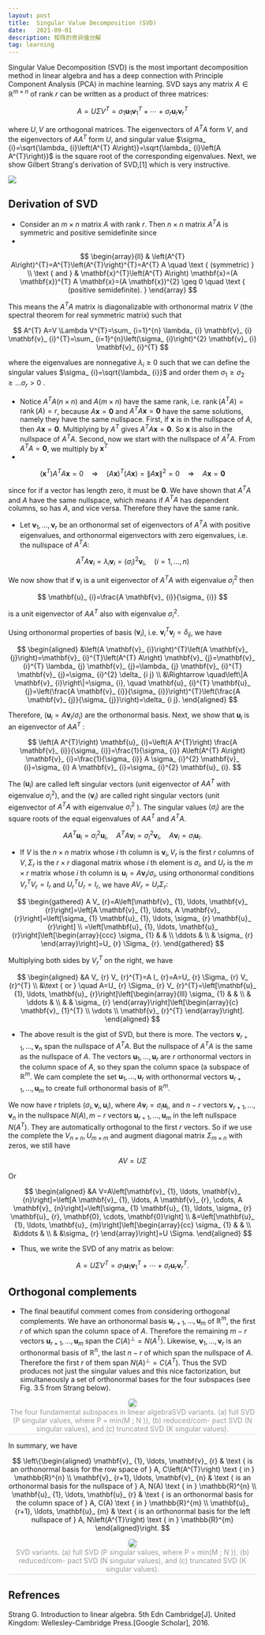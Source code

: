 ```yaml
---
layout: post
title:  Singular Value Decomposition (SVD)
date:   2021-09-01 
description: 矩阵的奇异值分解
tag: learning
---
```


Singular Value Decomposition (SVD) is the most important decomposition method in linear algebra and has a deep connection with Principle Component Analysis (PCA) in machine learning. SVD says any matrix $A \in \mathbb{R}^{m \times n}$ of rank $r$ can be written as a product of three matrices:

$$
A=U \Sigma V^{T}=\sigma_ {1} \mathbf{u}_ {1} \mathbf{v}_ {1}^{T}+\cdots+\sigma_ {r} \mathbf{u}_ {r} \mathbf{v}_ {r}^{T}
$$

where $U, V$ are orthogonal matrices. The eigenvectors of $A^{T} A$ form $V$, and the eigenvectors of $A A^{T}$ form $U$, and singular value $\sigma_ {i}=\sqrt{\lambda_ {i}\left(A^{T} A\right)}=\sqrt{\lambda_ {i}\left(A A^{T}\right)}$ is the square root of the corresponding eigenvalues. Next, we show Gilbert Strang's derivation of $\mathrm{SVD}$,[1] which is very instructive.

<img src="https://suifeng2020.github.io/images/posts/SVD/SVD_1.jpg"/>

## Derivation of SVD

- Consider an $m \times n$ matrix $A$ with rank $r$. Then $n \times n$ matrix $A^{T} A$ is symmetric and positive semidefinite since
- 
$$
\begin{array}{ll} 
& \left(A^{T} A\right)^{T}=A^{T}\left(A^{T}\right)^{T}=A^{T} A \quad \text { (symmetric) } \\
\text { and } & \mathbf{x}^{T}\left(A^{T} A\right) \mathbf{x}=(A \mathbf{x})^{T} A \mathbf{x}=(A \mathbf{x})^{2} \geq 0 \quad \text { (positive semidefinite). }
\end{array}
$$

This means the $A^{T} A$ matrix is diagonalizable with orthonormal matrix $V$ (the spectral theorem for real symmetric matrix) such that

$$
A^{T} A=V \Lambda V^{T}=\sum_ {i=1}^{n} \lambda_ {i} \mathbf{v}_ {i} \mathbf{v}_ {i}^{T}=\sum_ {i=1}^{n}\left(\sigma_ {i}\right)^{2} \mathbf{v}_ {i} \mathbf{v}_ {i}^{T}
$$

where the eigenvalues are nonnegative $\lambda_ {i} \geq 0$ such that we can define the singular values $\sigma_ {i}=\sqrt{\lambda_ {i}}$ and order them $\sigma_ {1} \geq \sigma_ {2} \geq \ldots \sigma_ {r}>0$ .

- Notice $A^{T} A(n \times n)$ and $A(m \times n)$ have the same rank, i.e. $\operatorname{rank}\left(A^{T} A\right)=\operatorname{rank}(A)=r$, because $A \mathbf{x}=\mathbf{0}$ and $A^{T} A \mathbf{x}=\mathbf{0}$ have the same solutions, namely they have the same nullspace. First, if $\mathbf{x}$ is in the nullspace of $A$, then $A \mathbf{x}=\mathbf{0} .$ Multiplying by $A^{T}$ gives $A^{T} A \mathbf{x}=\mathbf{0} .$ So $\mathbf{x}$ is also in the nullspace of $A^{T} A$. Second, now we start with the nullspace of $A^{T} A$. From $A^{T} A=\mathbf{0}$, we multiply by $\mathbf{x}^{T}$
- 
$$
\left(\mathbf{x}^{T}\right) A^{T} A \mathbf{x}=0 \quad \Rightarrow \quad(A \mathbf{x})^{T}(A \mathbf{x})=\|A \mathbf{x}\|^{2}=0 \quad \Rightarrow \quad A \mathbf{x}=\mathbf{0}
$$

since for if a vector has length zero, it must be $\mathbf{0}$. We have shown that $A^{T} A$ and $A$ have the same nullspace, which means if $A^{T} A$ has dependent columns, so has $A$, and vice versa. Therefore they have the same rank.

- Let $\mathbf{v}_ {1}, \ldots, \mathbf{v}_ {r}$ be an orthonormal set of eigenvectors of $A^{T} A$ with positive eigenvalues, and orthonormal eigenvectors with zero eigenvalues, i.e. the nullspace of $A^{T} A:$

$$
A^{T} A \mathbf{v}_ {i}=\lambda_ {i} \mathbf{v}_ {i}=\left(\sigma_ {i}\right)^{2} \mathbf{v}_ {i}, \quad(i=1, \ldots, n)
$$

We now show that if $\mathbf{v}_ {i}$ is a unit eigenvector of $A^{T} A$ with eigenvalue $\sigma_ {i}^{2}$ then

$$
\mathbf{u}_ {i}=\frac{A \mathbf{v}_ {i}}{\sigma_ {i}}
$$

is a unit eigenvector of $A A^{T}$ also with eigenvalue $\sigma_ {i}^{2}$.

Using orthonormal properties of basis $(\mathbf{v}_ {i})$, i.e. $\mathbf{v}_ {i}^{T} \mathbf{v}_ {j}=\delta_ {i j}$, we have

$$
\begin{aligned}
&\left(A \mathbf{v}_ {i}\right)^{T}\left(A \mathbf{v}_ {j}\right)=\mathbf{v}_ {i}^{T}\left(A^{T} A\right) \mathbf{v}_ {j}=\mathbf{v}_ {i}^{T} \lambda_ {j} \mathbf{v}_ {j}=\lambda_ {j} \mathbf{v}_ {i}^{T} \mathbf{v}_ {j}=\sigma_ {i}^{2} \delta_ {i j} \\
&\Rightarrow \quad\left\|A \mathbf{v}_ {i}\right\|=\sigma_ {i}, \quad \mathbf{u}_ {i}^{T} \mathbf{u}_ {j}=\left(\frac{A \mathbf{v}_ {i}}{\sigma_ {i}}\right)^{T}\left(\frac{A \mathbf{v}_ {j}}{\sigma_ {j}}\right)=\delta_ {i j}.
\end{aligned}
$$

Therefore, $(\mathbf{u}_ {i}=A \mathbf{v}_ {i} / \sigma_ {i})$ are the orthonormal basis. Next, we show that $\mathbf{u}_ {i}$ is an eigenvector of $A A^{T}$ :

$$
\left(A A^{T}\right) \mathbf{u}_ {i}=\left(A A^{T}\right) \frac{A \mathbf{v}_ {i}}{\sigma_ {i}}=\frac{1}{\sigma_ {i}} A\left(A^{T} A\right) \mathbf{v}_ {i}=\frac{1}{\sigma_ {i}} A \sigma_ {i}^{2} \mathbf{v}_ {i}=\sigma_ {i} A \mathbf{v}_ {i}=\sigma_ {i}^{2} \mathbf{u}_ {i}.
$$

The $(\mathbf{u}_ {i})$ are called left singular vectors (unit eigenvector of $A A^{T}$ with eigenvalue $\left.\sigma_ {i}^{2}\right)$, and the $(\mathbf{v}_ {i})$ are called right singular vectors (unit eigenvector of $A^{T} A$ with eigenvalue $\sigma_ {i}^{2}$ ). The singular values $(\sigma_ {i})$ are the square roots of the equal eigenvalues of $A A^{T}$ and $A^{T} A$.

$$
A A^{T} \mathbf{u}_ {i}=\sigma_ {i}^{2} \mathbf{u}_ {i}, \quad A^{T} A \mathbf{v}_ {i}=\sigma_ {i}^{2} \mathbf{v}_ {i}, \quad A \mathbf{v}_ {i}=\sigma_ {i} \mathbf{u}_ {i}.
$$

- If $V$ is the $n \times n$ matrix whose $i$ th column is $\mathbf{v}_ {i}, V_ {r}$ is the first $r$ columns of $V, \Sigma_ {r}$ is the $r \times r$ diagonal matrix whose $i$ th element is $\sigma_ {i}$, and $U_ {r}$ is the $m \times r$ matrix whose $i$ th column is $\mathbf{u}_ {i}=A \mathbf{v}_ {i} / \sigma_ {i}$, using orthonormal conditions $V_ {r}^{T} V_ {r}=I_ {r}$ and $U_ {r}^{T} U_ {r}=I_ {r}$, we have $A V_ {r}=U_ {r} \Sigma_ {r}:$

$$
\begin{gathered}
A V_ {r}=A\left[\mathbf{v}_ {1}, \ldots, \mathbf{v}_ {r}\right]=\left[A \mathbf{v}_ {1}, \ldots, A \mathbf{v}_ {r}\right]=\left[\sigma_ {1} \mathbf{u}_ {1}, \ldots, \sigma_ {r} \mathbf{u}_ {r}\right] \\
=\left[\mathbf{u}_ {1}, \ldots, \mathbf{u}_ {r}\right]\left[\begin{array}{ccc}
\sigma_ {1} & & \\
\ddots & \\
& \sigma_ {r}
\end{array}\right]=U_ {r} \Sigma_ {r}.
\end{gathered}
$$

Multiplying both sides by $V_ {r}^{T}$ on the right, we have

$$
\begin{aligned}
&A V_ {r} V_ {r}^{T}=A I_ {r}=A=U_ {r} \Sigma_ {r} V_ {r}^{T} \\
&\text { or } \quad A=U_ {r} \Sigma_ {r} V_ {r}^{T}=\left[\mathbf{u}_ {1}, \ldots, \mathbf{u}_ {r}\right]\left[\begin{array}{lll}
\sigma_ {1} & & \\
& \ddots & \\
& & \sigma_ {r}
\end{array}\right]\left[\begin{array}{c}
\mathbf{v}_ {1}^{T} \\
\vdots \\
\mathbf{v}_ {r}^{T}
\end{array}\right].
\end{aligned}
$$

- The above result is the gist of SVD, but there is more. The vectors $\mathbf{v}_ {r+1}, \ldots, \mathbf{v}_ {n}$ span the nullspace of $A^{T} A .$ But the nullspace of $A^{T} A$ is the same as the nullspace of $A$. The vectors $\mathbf{u}_ {1}, \ldots, \mathbf{u}_ {r}$ are $r$ orthonormal vectors in the column space of $A$, so they span the column space (a subspace of $\mathbb{R}^{m}$. We cam complete the set $\mathbf{u}_ {1}, \ldots, \mathbf{u}_ {r}$ with orthonormal vectors $\mathbf{u}_ {r+1}, \ldots, \mathbf{u}_ {m}$ to create full orthonormal basis of $\mathbb{R}^{m}$.

We now have $r$ triplets $\left(\sigma_ {i}, \mathbf{v}_ {i}, \mathbf{u}_ {i}\right)$, where $A \mathbf{v}_ {i}=\sigma_ {i} \mathbf{u}_ {i}$, and $n-r$ vectors $\mathbf{v}_ {r+1}, \ldots, \mathbf{v}_ {n}$ in the nullspace $N(A), m-r$ vectors $\mathbf{u}_ {r+1}, \ldots, \mathbf{u}_ {m}$ in the left nullspace $N(A^{T})$. They are automatically orthogonal to the first $r$ vectors. So if we use the complete the $V_ {n \times n}, U_ {m \times m}$ and augment diagonal matrix $\Sigma_ {m \times n}$ with zeros, we still have

$$
A V=U \Sigma
$$

Or

$$
\begin{aligned}
&A V=A\left[\mathbf{v}_ {1}, \ldots, \mathbf{v}_ {n}\right]=\left[A \mathbf{v}_ {1}, \ldots, A \mathbf{v}_ {r}, \cdots, A \mathbf{v}_ {n}\right]=\left[\sigma_ {1} \mathbf{u}_ {1}, \ldots, \sigma_ {r} \mathbf{u}_ {r}, \mathbf{0}, \cdots, \mathbf{0}\right] \\
&=\left[\mathbf{u}_ {1}, \ldots, \mathbf{u}_ {m}\right]\left[\begin{array}{cc}
\sigma_ {1} & & \\
&\ddots & \\
& &\sigma_ {r}
\end{array}\right]=U \Sigma.
\end{aligned}
$$

- Thus, we write the SVD of any matrix as below:

$$
A=U \Sigma V^{T}=\sigma_ {1} \mathbf{u}_ {1} \mathbf{v}_ {1}^{T}+\cdots+\sigma_ {r} \mathbf{u}_ {r} \mathbf{v}_ {r}^{T}.
$$

## Orthogonal complements

- The final beautiful comment comes from considering orthogonal complements. We have an orthonormal basis $\mathbf{u}_ {r+1}, \ldots, \mathbf{u}_ {m}$ of $\mathbb{R}^{m}$, the first $r$ of which span the column space of $A$. Therefore the remaining $m-r$ vectors $\mathbf{u}_ {r+1}, \ldots, \mathbf{u}_ {m}$ span the $C(A)^{\perp}=N\left(A^{T}\right) .$ Likewise, $\mathbf{v}_ {1}, \ldots, \mathbf{v}_ {r}$ is an orthonormal basis of $\mathbb{R}^{n}$, the last $n-r$ of which span the nullspace of $A$. Therefore the first $r$ of them span $N(A)^{\perp}=C\left(A^{T}\right)$. Thus the SVD produces not just the singular values and this nice factorization, but simultaneously a set of orthonormal bases for the four subspaces (see Fig. $3.5$ from Strang below).

<center>
    <img style="border-radius: 0.3125em;
    box-shadow: 0 2px 4px 0 rgba(34,36,38,.12),0 2px 10px 0 rgba(34,36,38,.08);" 
    src="https://suifeng2020.github.io/images/posts/SVD/SVD_2.jpg">
    <br>
    <div style="color:orange; border-bottom: 1px solid #d9d9d9;
    display: inline-block;
    color: #999;
    padding: 2px;">The four fundamental subspaces in linear algebraSVD variants. (a) full SVD (P singular values, where P = min(M ; N )), (b) reduced/com- pact SVD (N singular values), and (c) truncated SVD (K singular values).</div>
</center>

In summary, we have

$$
\left\{\begin{aligned}
\mathbf{v}_ {1}, \ldots, \mathbf{v}_ {r} & \text { is an orthonormal basis for the row space of } A, C\left(A^{T}\right) \text { in } \mathbb{R}^{n} \\
\mathbf{v}_ {r+1}, \ldots, \mathbf{v}_ {n} & \text { is an orthonormal basis for the nullspace of } A, N(A) \text { in } \mathbb{R}^{n} \\
\mathbf{u}_ {1}, \ldots, \mathbf{u}_ {r} & \text { is an orthonormal basis for the column space of } A, C(A) \text { in } \mathbb{R}^{m} \\
\mathbf{u}_ {r+1}, \ldots, \mathbf{u}_ {m} & \text { is an orthonormal basis for the left nullspace of } A, N\left(A^{T}\right) \text { in } \mathbb{R}^{m}
\end{aligned}\right.
$$

<center>
    <img style="border-radius: 0.3125em;
    box-shadow: 0 2px 4px 0 rgba(34,36,38,.12),0 2px 10px 0 rgba(34,36,38,.08);" 
    src="https://suifeng2020.github.io/images/posts/SVD/SVD_3.jpg">
    <br>
    <div style="color:orange; border-bottom: 1px solid #d9d9d9;
    display: inline-block;
    color: #999;
    padding: 2px;">SVD variants. (a) full SVD (P singular values, where P = min(M ; N )), (b) reduced/com- pact SVD (N singular values), and (c) truncated SVD (K singular values).</div>
</center>

## Refrences

Strang G. Introduction to linear algebra. 5th Edn Cambridge[J]. United Kingdom: Wellesley-Cambridge Press.[Google Scholar], 2016.

